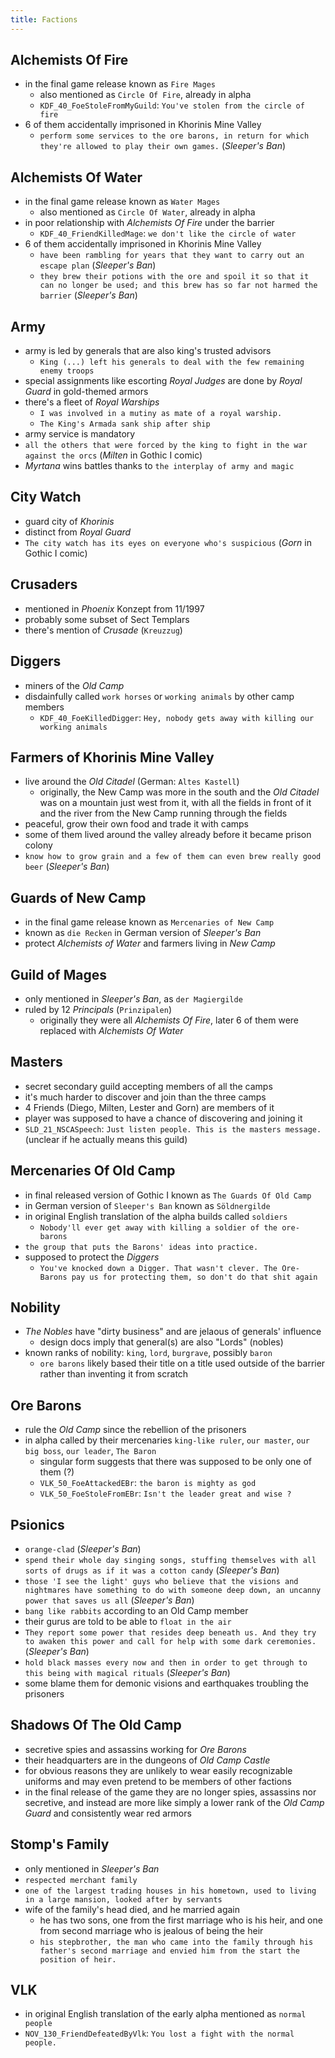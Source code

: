 ```yaml
---
title: Factions
---
```


## Alchemists Of Fire
- in the final game release known as `Fire Mages`
  - also mentioned as `Circle Of Fire`, already in alpha
  - `KDF_40_FoeStoleFromMyGuild`: `You've stolen from the circle of fire`
- 6 of them accidentally imprisoned in Khorinis Mine Valley
  - `perform some services to the ore barons, in return for which they're allowed to play their own games.` (_Sleeper's Ban_)

## Alchemists Of Water
- in the final game release known as `Water Mages`
  - also mentioned as `Circle Of Water`, already in alpha
- in poor relationship with _Alchemists Of Fire_ under the barrier
  - `KDF_40_FriendKilledMage`: `we don't like the circle of water`
- 6 of them accidentally imprisoned in Khorinis Mine Valley
  - `have been rambling for years that they want to carry out an escape plan` (_Sleeper's Ban_)
  - `they brew their potions with the ore and spoil it so that it can no longer be used; and this brew has so far not harmed the barrier`  (_Sleeper's Ban_)

## Army
- army is led by generals that are also king's trusted advisors
  - `King (...) left his generals to deal with the few remaining enemy troops`
- special assignments like escorting _Royal Judges_ are done by _Royal Guard_ in gold-themed armors
- there's a fleet of _Royal Warships_
  - `I was involved in a mutiny as mate of a royal warship.`
  - `The King's Armada sank ship after ship`
- army service is mandatory 
 - `all the others that were forced by the king to fight in the war against the orcs` (_Milten_ in Gothic I comic)
- _Myrtana_ wins battles thanks to `the interplay of army and magic`

## City Watch
- guard city of _Khorinis_
- distinct from _Royal Guard_
- `The city watch has its eyes on everyone who's suspicious` (_Gorn_ in Gothic I comic)

## Crusaders
- mentioned in _Phoenix_ Konzept from 11/1997
- probably some subset of Sect Templars
- there's mention of _Crusade_ (`Kreuzzug`)

## Diggers
- miners of the _Old Camp_
- disdainfully called `work horses` or `working animals` by other camp members
  - `KDF_40_FoeKilledDigger`: `Hey, nobody gets away with killing our working animals`

## Farmers of Khorinis Mine Valley
- live around the _Old Citadel_ (German: `Altes Kastell`)
  - originally, the New Camp was more in the south and the _Old Citadel_ was on a mountain just west from it, with all the fields in front of it and the river from the New Camp running through the fields
- peaceful, grow their own food and trade it with camps
- some of them lived around the valley already before it became prison colony
- `know how to grow grain and a few of them can even brew really good beer` (_Sleeper's Ban_)

## Guards of New Camp
- in the final game release known as `Mercenaries of New Camp`
- known as `die Recken` in German version of _Sleeper's Ban_
- protect _Alchemists of Water_ and farmers living in _New Camp_

## Guild of Mages
- only mentioned in _Sleeper's Ban_, as `der Magiergilde`
- ruled by 12 _Principals_ (`Prinzipalen`)
  - originally they were all _Alchemists Of Fire_, later 6 of them were replaced with _Alchemists Of Water_

## Masters
- secret secondary guild accepting members of all the camps
- it's much harder to discover and join than the three camps
- 4 Friends (Diego, Milten, Lester and Gorn) are members of it
- player was supposed to have a chance of discovering and joining it
- `SLD_21_NSCASpeech`: `Just listen people. This is the masters message.` (unclear if he actually means this guild)

## Mercenaries Of Old Camp
- in final released version of Gothic I known as `The Guards Of Old Camp`
- in German version of `Sleeper's Ban` known as `Söldnergilde`
- in original English translation of the alpha builds called `soldiers`
  - `Nobody'll ever get away with killing a soldier of the ore-barons`
- `the group that puts the Barons' ideas into practice.`
- supposed to protect the _Diggers_
  - `You've knocked down a Digger. That wasn't clever. The Ore-Barons pay us for protecting them, so don't do that shit again`

## Nobility
- _The Nobles_ have "dirty business" and are jelaous of generals' influence
  - design docs imply that general(s) are also "Lords" (nobles)
- known ranks of nobility: `king`, `lord`, `burgrave`, possibly `baron`
  - `ore barons` likely based their title on a title used outside of the barrier rather than inventing it from scratch

## Ore Barons
- rule the _Old Camp_ since the rebellion of the prisoners
- in alpha called by their mercenaries `king-like ruler`, `our master`, `our big boss`, `our leader`, `The Baron`
  - singular form suggests that there was supposed to be only one of them (?)
  - `VLK_50_FoeAttackedEBr`: `the baron is mighty as god`
  - `VLK_50_FoeStoleFromEBr`: `Isn't the leader great and wise ?`

## Psionics
- `orange-clad` (_Sleeper's Ban_)
- `spend their whole day singing songs, stuffing themselves with all sorts of drugs as if it was a cotton candy` (_Sleeper's Ban_)
- `those 'I see the light' guys who believe that the visions and nightmares have something to do with someone deep down, an uncanny power that saves us all` (_Sleeper's Ban_)
- `bang like rabbits` according to an Old Camp member
- their gurus are told to be able to `float in the air`
- `They report some power that resides deep beneath us. And they try to awaken this power and call for help with some dark ceremonies.` (_Sleeper's Ban_)
- `hold black masses every now and then in order to get through to this being with magical rituals` (_Sleeper's Ban_)
- some blame them for demonic visions and earthquakes troubling the prisoners

## Shadows Of The Old Camp
- secretive spies and assassins working for _Ore Barons_
- their headquarters are in the dungeons of _Old Camp Castle_
- for obvious reasons they are unlikely to wear easily recognizable uniforms and may even pretend to be members of other factions
- in the final release of the game they are no longer spies, assassins nor secretive, and instead are more like simply a lower rank of the _Old Camp Guard_ and consistently wear red armors

## Stomp's Family
- only mentioned in _Sleeper's Ban_
- `respected merchant family`
- `one of the largest trading houses in his hometown, used to living in a large mansion, looked after by servants`
- wife of the family's head died, and he married again
  - he has two sons, one from the first marriage who is his heir, and one from second marriage who is jealous of being the heir
  - `his stepbrother, the man who came into the family through his father's second marriage and envied him from the start the position of heir.`

## VLK
- in original English translation of the early alpha mentioned as `normal people`
- `NOV_130_FriendDefeatedByVlk`: `You lost a fight with the normal people.`
